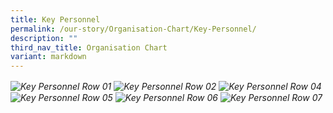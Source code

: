 ```yaml
---
title: Key Personnel
permalink: /our-story/Organisation-Chart/Key-Personnel/
description: ""
third_nav_title: Organisation Chart
variant: markdown
---
```

<img alt="Key Personnel Row 01" src="https://staging-lite.d3o5f2eggdqz6.amplifyapp.com/images/Our%20Story/Organisation%20Chart/Key%20Personnel/01keyperson2025.png">
<img alt="Key Personnel Row 02" src="https://staging-lite.d3o5f2eggdqz6.amplifyapp.com/images/Our%20Story/Organisation%20Chart/Key%20Personnel/02keyperson2025.png">

<img alt="Key Personnel Row 04" src="https://staging-lite.d3o5f2eggdqz6.amplifyapp.com/images/Our%20Story/Organisation%20Chart/Key%20Personnel/04keyperson2025.png">
<img alt="Key Personnel Row 05" src="https://staging-lite.d3o5f2eggdqz6.amplifyapp.com/images/Our%20Story/Organisation%20Chart/Key%20Personnel/05keyperson2025.png">
<img alt="Key Personnel Row 06" src="https://staging-lite.d3o5f2eggdqz6.amplifyapp.com/images/Our%20Story/Organisation%20Chart/Key%20Personnel/06keyperson2025.png">
<img alt="Key Personnel Row 07" src="https://staging-lite.d3o5f2eggdqz6.amplifyapp.com/images/Our%20Story/Organisation%20Chart/Key%20Personnel/07keyperson2025.png">

<style>	
	img {
		font-style: italic;
		max-width: 100%;
		height: auto;
		vertical-align: middle;
		background-repeat: no- repeat;
		background-size: cover;
	}
	</style>